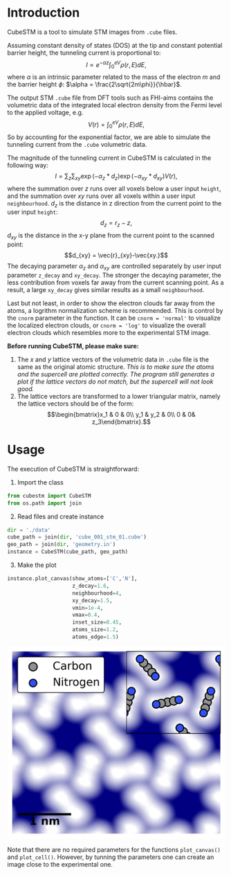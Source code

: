 # Introduction

CubeSTM is a tool to simulate STM images from `.cube` files.

Assuming constant density of states (DOS) at the tip and constant potential barrier height, the tunneling current is proportional to: $$I \propto e^{-\alpha z}\int_{0}^{eV}\rho(r,E)dE,$$where $\alpha$ is an intrinsic parameter related to the mass of the electron $m$ and the barrier height $\phi$: $\alpha = \frac{2\sqrt{2m\phi}}{\hbar}$.

The output STM `.cube` file from DFT tools such as FHI-aims contains the volumetric data of the integrated local electron density from the Fermi level to the applied voltage, e.g.$$V(r)=\int_{0}^{eV}\rho(r,E)dE,$$
So by accounting for the exponential factor, we are able to simulate the tunneling current from the `.cube` volumetric data.

The magnitude of the tunneling current in CubeSTM is calculated in the following way:$$I = \sum_{z}\sum_{xy}\exp(-\alpha_z * d_z)\exp(-\alpha_{xy} * d_{xy})V(r),$$where the summation over $z$ runs over all voxels below a user input `height`, and the summation over $xy$ runs over all voxels within a user input `neighbourhood`. $d_z$ is the distance in z direction from the current point to the user input `height`: $$d_z = r_z - z,$$ $d_{xy}$ is the distance in the x-y plane from the current point to the scanned point:$$d_{xy} = \vec{r}_{xy}-\vec{xy.}$$
The decaying parameter $\alpha_z$ and $\alpha_{xy}$ are controlled separately by user input parameter `z_decay` and `xy_decay`. The stronger the decaying parameter, the less contribution from voxels far away from the current scanning point. As a result, a large `xy_decay` gives similar results as a small `neighbourhood`.

Last but not least, in order to show the electron clouds far away from the atoms, a logrithm normalization scheme is recommended. This is control by the `cnorm` parameter in the function. It can be `cnorm = 'normal'` to visualize the localized electron clouds, or `cnorm = 'log'` to visualize the overall electron clouds which resembles more to the experimental STM image.

**Before running CubeSTM, please make sure:**
1. The *x* and *y* lattice vectors of the volumetric data in `.cube` file is the same as the original atomic structure. 
   *This is to make sure the atoms and the supercell are plotted correctly. The program still generates a plot if the lattice vectors do not match, but the supercell will not look good.*
2. The lattice vectors are transformed to a lower triangular matrix, namely the lattice vectors should be of the form:$$\begin{bmatrix}x_1 & 0 & 0\\ y_1 & y_2 & 0\\ 0 & 0& z_3\end{bmatrix}.$$

# Usage

The execution of CubeSTM is straightforward:
1. Import the class
```python
from cubestm import CubeSTM
from os.path import join
```
2. Read files and create instance
```python
dir = './data'
cube_path = join(dir, 'cube_001_stm_01.cube')
geo_path = join(dir, 'geometry.in')
instance = CubeSTM(cube_path, geo_path)
```
3. Make the plot
```python
instance.plot_canvas(show_atoms=['C','N'],
					 z_decay=1.6,
					 neighbourhood=4,
					 xy_decay=1.5,
					 vmin=1e-4,
					 vmax=0.4,
					 inset_size=0.45,
					 atoms_size=1.2,
					 atoms_edge=1.5)
```
![](./data/canvas_plot_stm.png)

Note that there are no required parameters for the functions `plot_canvas()` and `plot_cell()`. However, by tunning the parameters one can create an image close to the experimental one.
